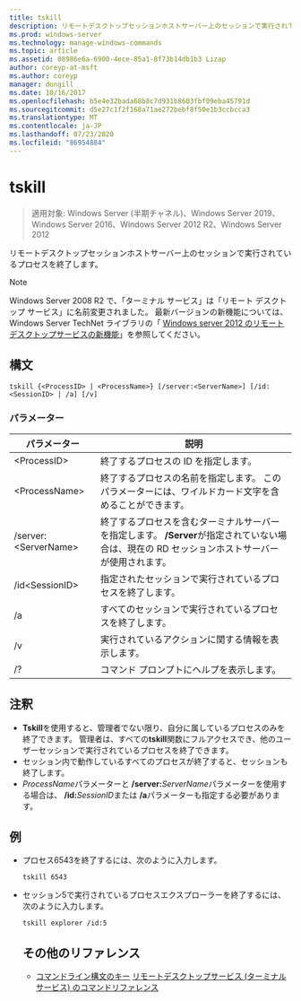 ```yaml
---
title: tskill
description: リモートデスクトップセッションホストサーバー上のセッションで実行されているプロセスを終了する tskill のリファレンス記事です。
ms.prod: windows-server
ms.technology: manage-windows-commands
ms.topic: article
ms.assetid: 08986e6a-6900-4ece-85a1-8f73b14db1b3 Lizap
author: coreyp-at-msft
ms.author: coreyp
manager: dongill
ms.date: 10/16/2017
ms.openlocfilehash: b5e4e32bada68b8c7d931b8603fbf09eba45791d
ms.sourcegitcommit: d5e27c1f2f168a71ae272bebf8f50e1b3ccbcca3
ms.translationtype: MT
ms.contentlocale: ja-JP
ms.lasthandoff: 07/23/2020
ms.locfileid: "86954884"
---
```

# <a name="tskill"></a>tskill

> 適用対象: Windows Server (半期チャネル)、Windows Server 2019、Windows Server 2016、Windows Server 2012 R2、Windows Server 2012

リモートデスクトップセッションホストサーバー上のセッションで実行されているプロセスを終了します。


> [!NOTE]
> Windows Server 2008 R2 で、「ターミナル サービス」は「リモート デスクトップ サービス」に名前変更されました。 最新バージョンの新機能については、Windows Server TechNet ライブラリの「 [Windows server 2012 のリモートデスクトップサービスの新機能](/previous-versions/orphan-topics/ws.11/hh831527(v=ws.11))」を参照してください。

## <a name="syntax"></a>構文
```
tskill {<ProcessID> | <ProcessName>} [/server:<ServerName>] [/id:<SessionID> | /a] [/v]
```

### <a name="parameters"></a>パラメーター

|パラメーター|説明|
|-------|--------|
|\<ProcessID>|終了するプロセスの ID を指定します。|
|\<ProcessName>|終了するプロセスの名前を指定します。 このパラメーターには、ワイルドカード文字を含めることができます。|
|/server:\<ServerName>|終了するプロセスを含むターミナルサーバーを指定します。 **/Server**が指定されていない場合は、現在の RD セッションホストサーバーが使用されます。|
|/id\<SessionID>|指定されたセッションで実行されているプロセスを終了します。|
|/a|すべてのセッションで実行されているプロセスを終了します。|
|/v|実行されているアクションに関する情報を表示します。|
|/?|コマンド プロンプトにヘルプを表示します。|

## <a name="remarks"></a>注釈
- **Tskill**を使用すると、管理者でない限り、自分に属しているプロセスのみを終了できます。 管理者は、すべての**tskill**関数にフルアクセスでき、他のユーザーセッションで実行されているプロセスを終了できます。
- セッション内で動作しているすべてのプロセスが終了すると、セッションも終了します。
- *ProcessName*パラメーターと **/server:**<em>ServerName</em>パラメーターを使用する場合は、 **/id:**<em>SessionID</em>または **/a**パラメーターも指定する必要があります。

## <a name="examples"></a>例
- プロセス6543を終了するには、次のように入力します。
  ```
  tskill 6543
  ```
- セッション5で実行されているプロセスエクスプローラーを終了するには、次のように入力します。
  ```
  tskill explorer /id:5
  ```
  ## <a name="additional-references"></a>その他のリファレンス
  - [コマンドライン構文のキー](command-line-syntax-key.md) 
  [リモートデスクトップサービス (ターミナルサービス) のコマンドリファレンス](remote-desktop-services-terminal-services-command-reference.md)
